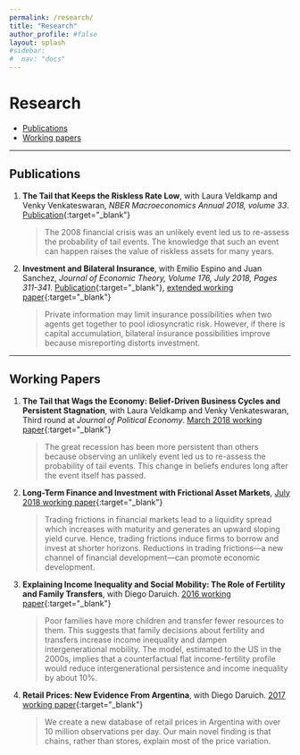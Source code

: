 ```yaml
---
permalink: /research/
title: "Research"
author_profile: #false
layout: splash
#sidebar:
#  nav: "docs"
---
```


# Research
- [Publications](#publications)
- [Working papers](#wp)

---
## Publications <a name="publications"></a>
1. **The Tail that Keeps the Riskless Rate Low**, with Laura Veldkamp and Venky Venkateswaran, *NBER Macroeconomics Annual 2018, volume 33*. [Publication](http://www.nber.org/chapters/c14073){:target="_blank"}
 
    > The 2008 financial crisis was an unlikely event led us to re-assess the probability of tail events. The knowledge that such an event can happen raises the value of riskless assets for many years.


2. **Investment and Bilateral Insurance**, with Emilio Espino and Juan Sanchez, *Journal of Economic Theory, Volume 176, July 2018, Pages 311-341*. [Publication](https://www.sciencedirect.com/science/article/pii/S002205311830098X){:target="_blank"}, [extended working paper](http://www.juliankozlowski.com/papers/EKS.pdf){:target="_blank"}
 
    > Private information may limit insurance possibilities when two agents get together to pool idiosyncratic risk. However, if there is capital accumulation, bilateral insurance possibilities improve because misreporting distorts investment. 

---
## Working Papers <a name="wp"></a>
1. **The Tail that Wags the Economy: Belief-Driven Business Cycles and Persistent Stagnation**, with Laura Veldkamp and Venky Venkateswaran, Third round at *Journal of Political Economy*. [March 2018 working paper](http://www.juliankozlowski.com/papers/KVV.pdf){:target="_blank"}

    > The great recession has been more persistent than others because observing an unlikely event led us to re-assess the probability of tail events. This change in beliefs endures long after the event itself has passed.


2. **Long-Term Finance and Investment with Frictional Asset Markets**, [July 2018 working paper](http://www.juliankozlowski.com/papers/KOZLOWSKI_JMP.pdf){:target="_blank"}

    > Trading frictions in financial markets lead to a liquidity spread which increases with maturity and generates an upward sloping yield curve. Hence, trading frictions induce firms to borrow and invest at shorter horizons. Reductions in trading frictions—a new channel of financial development—can promote economic development.


3. **Explaining Income Inequality and Social Mobility: The Role of Fertility and Family Transfers**, with Diego Daruich. [2016 working paper](http://www.juliankozlowski.com/papers/DK.pdf){:target="_blank"}

    > Poor families have more children and transfer fewer resources to them. This suggests that family decisions about fertility and transfers increase income inequality and dampen intergenerational mobility. The model, estimated to the US in the 2000s, implies that a counterfactual flat income-fertility profile would reduce intergenerational persistence and income inequality by about 10%. 
 
4. **Retail Prices: New Evidence From Argentina**, with Diego Daruich. [2017 working paper](http://www.juliankozlowski.com/papers/DK_prices.pdf){:target="_blank"}

    > We create a new database of retail prices in Argentina with over 10 million observations per day. Our main novel finding is that chains, rather than stores, explain most of the price variation.